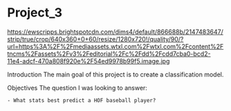 # Project_3

https://ewscripps.brightspotcdn.com/dims4/default/866688b/2147483647/strip/true/crop/640x360+0+60/resize/1280x720!/quality/90/?url=https%3A%2F%2Fmediaassets.wtxl.com%2Fwtxl.com%2Fcontent%2Ftncms%2Fassets%2Fv3%2Feditorial%2Fc%2Fdd%2Fcdd7cba0-bcd2-11e4-adcf-470a808f920e%2F54ed9978b99f5.image.jpg

Introduction
The main goal of this project is to create a classification model.

Objectives
The question I was looking to answer:

    - What stats best predict a HOF baseball player?
    
